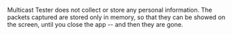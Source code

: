 Multicast Tester does not collect or store any personal information. The packets captured are stored only in memory, so that they can be showed on the screen, until you close the app -- and then they are gone.
